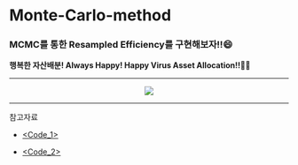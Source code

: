 # Monte-Carlo-method
### MCMC를 통한 Resampled Efficiency를 구현해보자!!😄

**행복한 자산배분! Always Happy! Happy Virus Asset Allocation!!🤘🤘**
*****
<p align="center"> 
<img src="https://github.com/DART-KNU/Monte-Carlo-method/assets/154722795/36661e14-d6a4-40e0-b1b3-358542d11ef2")
</p>

*****
참고자료

* [<Code_1>](https://github.com/robertmartin8/PyPortfolioOpt)


* [<Code_2>](https://youtu.be/MxI78mpq_44?si=3A32xmbTmngkoPEj)



